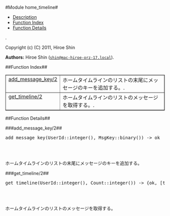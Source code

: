 

#Module home_timeline#
* [Description](#description)
* [Function Index](#index)
* [Function Details](#functions)


.



Copyright (c) (C) 2011, Hiroe Shin

__Authors:__ Hiroe Shin ([`shin@mac-hiroe-orz-17.local`](mailto:shin@mac-hiroe-orz-17.local)).<a name="index"></a>

##Function Index##


<table width="100%" border="1" cellspacing="0" cellpadding="2" summary="function index"><tr><td valign="top"><a href="#add_message_key-2">add_message_key/2</a></td><td>
ホームタイムラインのリストの末尾にメッセージのキーを追加する。.</td></tr><tr><td valign="top"><a href="#get_timeline-2">get_timeline/2</a></td><td>
ホームタイムラインのリストのメッセージを取得する。.</td></tr></table>


<a name="functions"></a>

##Function Details##

<a name="add_message_key-2"></a>

###add_message_key/2##




<pre>add_message_key(UserId::integer(), MsgKey::binary()) -&gt; ok</pre>
<br></br>





ホームタイムラインのリストの末尾にメッセージのキーを追加する。<a name="get_timeline-2"></a>

###get_timeline/2##




<pre>get_timeline(UserId::integer(), Count::integer()) -&gt; {ok, [tuple()]} | {error, Reason::binary()}</pre>
<br></br>





ホームタイムラインのリストのメッセージを取得する。